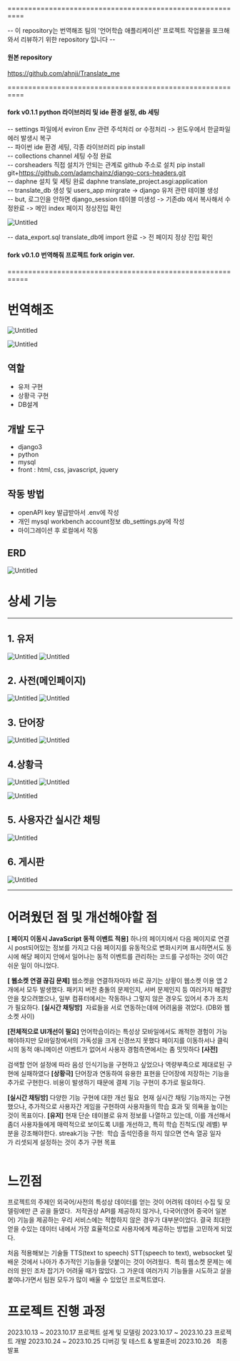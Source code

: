 ==========================================================  
  
-- 이 repository는 번역해조 팀의 '언어학습 애플리케이션' 프로젝트 작업물을 포크해와서 리뷰하기 위한 repository 입니다 --  

#### 원본 repository  
https://github.com/ahnjj/Translate_me  


==========================================================




#### fork v0.1.1 python 라이브러리 및 ide 환경 설정, db 세팅  
-- settings 파일에서 eviron Env 관련 주석처리 or 수정처리 -> 윈도우에서 한글파일 에러 발생시 복구  
-- 파이썬 ide 환경 세팅, 각종 라이브러리 pip install  
-- collections channel 세팅 수정 완료  
-- corsheaders 직접 설치가 안되는 관계로 github 주소로 설치 pip install git+https://github.com/adamchainz/django-cors-headers.git  
-- daphne 설치 및 세팅 완료 daphne translate_project.asgi:application  
-- translate_db 생성 및 users_app mirgrate -> django 유저 관련 테이블 생성  
-- but, 로그인을 안하면 django_session 테이블 미생성 -> 기존db 에서 복사해서 수정완료 -> 메인 index 페이지 정상진입 확인

![Untitled](https://www.notion.so/2-231104-4dc22405145b47818ba48cf47540474f?pvs=4#ddb27bf1c47c4f3889e838873d14b38c)

-- data_export.sql translate_db에 import 완료 -> 전 페이지 정상 진입 확인  
  
#### fork v0.1.0 번역해줘 프로젝트 fork origin ver.  



===========================================================


# 번역해조

![Untitled](photo/semi1.png)

![Untitled](photo/semi2.png)
## 역할

- 유저 구현
- 상황극 구현
- DB설계

## 개발 도구

- django3
- python
- mysql
- front : html, css, javascript, jquery

## 작동 방법
- openAPI key 발급받아서 .env에 작성
- 개인 mysql workbench account정보 db_settings.py에 작성
- 마이그레이션 후 로컬에서 작동

## ERD

![Untitled](photo/semi3.png)
# 상세 기능

---

## 1. 유저

![Untitled](photo/semi4.png)
![Untitled](photo/semi5.png)
## 2. 사전(메인페이지)

![Untitled](photo/semi6.png)
![Untitled](photo/semi7.png)
## 3. 단어장

![Untitled](photo/semi8.png)
![Untitled](photo/semi9.png)
## 4.상황극

![Untitled](photo/semi10.png)
![Untitled](photo/semi11.png)

![Untitled](photo/semi12.png)

## 5. 사용자간 실시간 채팅

![Untitled](photo/semi13.png)

## 6. 게시판

![Untitled](photo/semi14.png)

---

# 어려웠던 점 및 개선해야할 점

**[ 페이지 이동시 JavaScript 동적 이벤트 적용]**
하나의 페이지에서 다음 페이지로 연결 시 post되어있는 정보를 가지고 다음 페이지를 유동적으로 변화시키며 표시하면서도 동시에 해당 페이지 안에서 일어나는 동적 이벤트를 관리하는 코드를 구성하는 것이 여간 쉬운 일이 아니었다.

**[ 웹소켓 연결 끊김 문제]**
웹소켓을 연결하자마자 바로 끊기는 상황이 웹소켓 이용 앱 2개에서 모두 발생했다. 패키지 버전 충돌의 문제인지, 서버 문제인지 등 여러가지 해결방안을 찾으려했으나, 일부 컴퓨터에서는 작동하나 그렇지 않은 경우도 있어서 추가 조치가 필요하다.
**[실시간 채팅방]** 
자료들을 서로 연동하는데에 어려움을 겪었다. (DB와 웹소켓 사이)

**[전체적으로 UI개선이 필요]**
언어학습이라는 특성상 모바일에서도 쾌적한 경험이 가능해야하지만 모바일창에서의 가독성을 크게 신경쓰지 못했다
페이지를 이동하서나 클릭시의 동적 애니메이션 이벤트가 없어서 사용자 경험측면에서는 좀 밋밋하다
**[사전]** 

검색할 언어 설정에 따라 음성 인식기능을 구현하고 싶었으나 역량부족으로 제대로된 구현에 실패하였다
**[상황극]**
단어장과 연동하여 유용한 표현을 단어장에 저장하는 기능을 추가로 구현한다.
비용이 발생하기 때문에 결제 기능 구현이 추가로 필요하다.

**[실시간 채팅방]**
다양한 기능 구현에 대한 개선 필요 
현재 실시간 채팅 기능까지는 구현했으나, 추가적으로 사용자간 게임을 구현하여 사용자들의 학습 효과 및 의욕을 높이는 것이 목표이다.
**[유저]**
현재 단순 테이블로 유저 정보를 나열하고 있는데, 이를 개선해서 좀더 사용자들에게 매력적으로 보이도록 UI를 개선하고, 특히 학습 진척도(및 레벨) 부분을 강조해야한다.
streak기능 구현:  학습 출석인증을 하지 않으면 연속 열공 일자가 리셋되게 설정하는 것이 추가 구현 목표
<br>
<br>

# 느낀점

프로젝트의 주제인 외국어/사전의 특성상 데이터를 얻는 것이 어려워 데이터 수집 및 모델링에만 큰 공을 들였다. 
저작권상 API를 제공하지 않거나, 다국어(영어 중국어 일본어) 기능을 제공하는 우리 서비스에는 적합하지 않은 경우가 대부분이었다. 결국 최대한 얻을 수있는 데이터 내에서 가장 효율적으로 사용자에게 제공하는 방법을 고민하게 되었다.

처음 적용해보는 기술들 TTS(text to speech) STT(speech to text), websocket 및 배운 것에서 나아가 추가적인 기능들을 덧붙이는 것이 어려웠다.  특히 웹소켓 문제는 에러의 원인 조차 잡기가 어려울 때가 많았다.
그 가운데 여러가지 기능들을 시도하고 살을 붙여나가면서 팀원 모두가 많이 배울 수 있었던 프로젝트였다.

# 프로젝트 진행 과정

2023.10.13 ~ 2023.10.17 프로젝트 설계 및 모델링
2023.10.17 ~ 2023.10.23 프로젝트 개발
2023.10.24 ~ 2023.10.25 디버깅 및 테스트 & 발표준비
2023.10.26   최종 발표